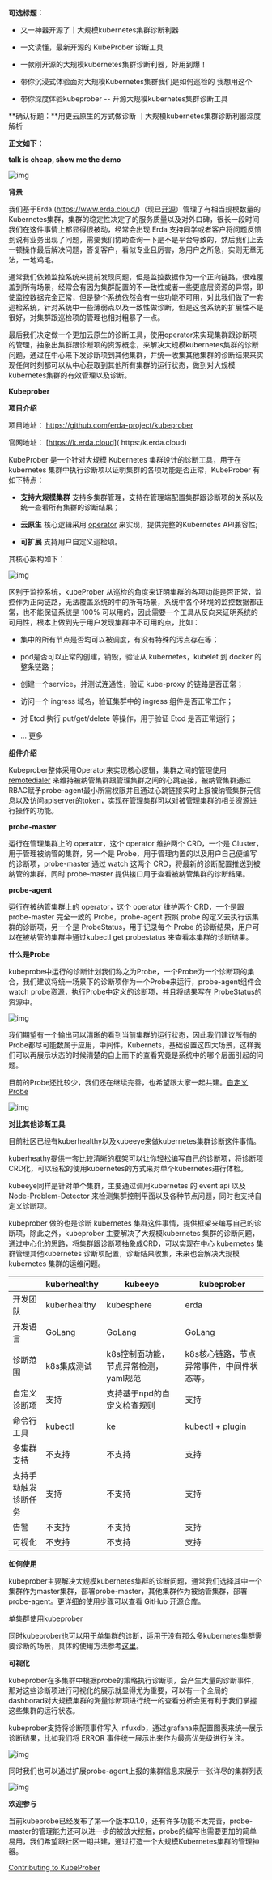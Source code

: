 **可选标题：**

- 又一神器开源了｜大规模kubernetes集群诊断利器
- 一文读懂，最新开源的 KubeProber 诊断工具

- 一款刚开源的大规模kubernetes集群诊断利器，好用到爆！
- 带你沉浸式体验面对大规模Kubernetes集群我们是如何巡检的     我想用这个

- 带你深度体验kubeprober -- 开源大规模kubernetes集群诊断工具

**确认标题：**用更云原生的方式做诊断 ｜大规模kubernetes集群诊断利器深度解析

**正文如下：**

**talk is cheap, show me the demo**

![img](https://7465-test-3c9b5e-books-1301492295.tcb.qcloud.la/images/clip_image001.gif)

**背景**

我们基于Erda (https://www.erda.cloud/)（现已[开源](https://github.com/erda-project/erda)）管理了有相当规模数量的Kubernetes集群，集群的稳定性决定了的服务质量以及对外口碑，很长一段时间我们在这件事情上都显得很被动，经常会出现 Erda 支持同学或者客户将问题反馈到说有业务出现了问题，需要我们协助查询一下是不是平台导致的，然后我们上去一顿操作最后解决问题，答复客户，看似专业且厉害，急用户之所急，实则无章无法，一地鸡毛。

通常我们依赖监控系统来提前发现问题，但是监控数据作为一个正向链路，很难覆盖到所有场景，经常会有因为集群配置的不一致性或者一些更底层资源的异常，即使监控数据完全正常，但是整个系统依然会有一些功能不可用，对此我们做了一套巡检系统，针对系统中一些薄弱点以及一致性做诊断，但是这套系统的扩展性不是很好，对集群跟巡检项的管理也相对粗暴了一点。

最后我们决定做一个更加云原生的诊断工具，使用operator来实现集群跟诊断项的管理，抽象出集群跟诊断项的资源概念，来解决大规模kubernetes集群的诊断问题，通过在中心来下发诊断项到其他集群，并统一收集其他集群的诊断结果来实现任何时刻都可以从中心获取到其他所有集群的运行状态，做到对大规模kubernetes集群的有效管理以及诊断。

**Kubeprober**

**项目介绍**

项目地址： https://github.com/erda-project/kubeprober

官网地址： [https://k.erda.cloud]( https:/k.erda.cloud)

KubeProber 是一个针对大规模 Kubernetes 集群设计的诊断工具，用于在 kubernetes 集群中执行诊断项以证明集群的各项功能是否正常，KubeProber 有如下特点：

- **支持大规模集群** 支持多集群管理，支持在管理端配置集群跟诊断项的关系以及统一查看所有集群的诊断结果；
- **云原生** 核心逻辑采用 [operator](https://kubernetes.io/docs/concepts/extend-kubernetes/operator/) 来实现，提供完整的Kubernetes API兼容性;

- **可扩展** 支持用户自定义巡检项。

其核心架构如下：

![img](https://7465-test-3c9b5e-books-1301492295.tcb.qcloud.la/images/compress_clip_image002.png)

区别于监控系统，kubeProber 从巡检的角度来证明集群的各项功能是否正常，监控作为正向链路，无法覆盖系统的中的所有场景，系统中各个环境的监控数据都正常，也不能保证系统是 100% 可以用的，因此需要一个工具从反向来证明系统的可用性，根本上做到先于用户发现集群中不可用的点，比如：

- 集中的所有节点是否均可以被调度，有没有特殊的污点存在等；
- pod是否可以正常的创建，销毁，验证从 kubernetes，kubelet 到 docker 的整条链路；

- 创建一个service，并测试连通性，验证 kube-proxy 的链路是否正常；

- 访问一个 ingress 域名，验证集群中的 ingress 组件是否正常工作；

- 对 Etcd 执行 put/get/delete 等操作，用于验证 Etcd 是否正常运行；

- ... 更多

**组件介绍**

Kubeprober整体采用Operator来实现核心逻辑，集群之间的管理使用 [remotedialer](https://github.com/rancher/remotedialer) 来维持被纳管集群跟管理集群之间的心跳链接，被纳管集群通过RBAC赋予probe-agent最小所需权限并且通过心跳链接实时上报被纳管集群元信息以及访问apiserver的token，实现在管理集群可以对被管理集群的相关资源进行操作的功能。

**probe-master**

运行在管理集群上的 operator，这个 operator 维护两个 CRD，一个是 Cluster，用于管理被纳管的集群，另一个是 Probe，用于管理内置的以及用户自己便编写的诊断项，probe-master 通过 watch 这两个 CRD，将最新的诊断配置推送到被纳管的集群，同时 probe-master 提供接口用于查看被纳管集群的诊断结果。

**probe-agent**

运行在被纳管集群上的 operator，这个 operator 维护两个 CRD，一个是跟 probe-master 完全一致的 Probe，probe-agent 按照 probe 的定义去执行该集群的诊断项，另一个是 ProbeStatus，用于记录每个 Probe 的诊断结果，用户可以在被纳管的集群中通过kubectl get probestatus 来查看本集群的诊断结果。

**什么是Probe**

kubeprobe中运行的诊断计划我们称之为Probe，一个Probe为一个诊断项的集合，我们建议将统一场景下的诊断项作为一个Probe来运行，probe-agent组件会watch probe资源，执行Probe中定义的诊断项，并且将结果写在 ProbeStatus的资源中。

![img](https://7465-test-3c9b5e-books-1301492295.tcb.qcloud.la/images/compress_clip_image003.png)

我们期望有一个输出可以清晰的看到当前集群的运行状态，因此我们建议所有的Probe都尽可能数属于应用，中间件，Kubernets，基础设置这四大场景，这样我们可以再展示状态的时候清楚的自上而下的查看究竟是系统中的哪个层面引起的问题。

目前的Probe还比较少，我们还在继续完善，也希望跟大家一起共建。[自定义Probe](https://github.com/erda-project/kubeprober/blob/master/probers/README.md)

![img](https://7465-test-3c9b5e-books-1301492295.tcb.qcloud.la/images/compress_clip_image004.png)

**对比其他诊断工具**

目前社区已经有kuberhealthy以及kubeeye来做kubernetes集群诊断这件事情。

kuberheathy提供一套比较清晰的框架可以让你轻松编写自己的诊断项，将诊断项CRD化，可以轻松的使用kubernetes的方式来对单个kubernetes进行体检。

kubeeye同样是针对单个集群，主要通过调用kubernetes 的 event api 以及 Node-Problem-Detector 来检测集群控制平面以及各种节点问题，同时也支持自定义诊断项。

kubeprober 做的也是诊断 kubernetes 集群这件事情，提供框架来编写自己的诊断项，除此之外，kubeprober 主要解决了大规模kubernetes 集群的诊断问题，通过中心化的思路，将集群跟诊断项抽象成CRD，可以实现在中心 kubernetes 集群管理其他kubernetes 诊断项配置，诊断结果收集，未来也会解决大规模 kubernetes 集群的运维问题。

|                      | kuberhealthy | kubeeye                               | kubeprober                                |
| -------------------- | ------------ | ------------------------------------- | ----------------------------------------- |
| 开发团队             | kuberhealthy | kubesphere                            | erda                                      |
| 开发语言             | GoLang       | GoLang                                | GoLang                                    |
| 诊断范围             | k8s集成测试  | k8s控制面功能，节点异常检测，yaml规范 | k8s核心链路，节点异常事件，中间件状态等。 |
| 自定义诊断项         | 支持         | 支持基于npd的自定义检查规则           | 支持                                      |
| 命令行工具           | kubectl      | ke                                    | kubectl + plugin                          |
| 多集群支持           | 不支持       | 不支持                                | 支持                                      |
| 支持手动触发诊断任务 | 支持         | 不支持                                | 支持                                      |
| 告警                 | 不支持       | 不支持                                | 支持                                      |
| 可视化               | 不支持       | 不支持                                | 支持                                      |

**如何使用**

kubeprober主要解决大规模kubernetes集群的诊断问题，通常我们选择其中一个集群作为master集群，部署probe-master，其他集群作为被纳管集群，部署probe-agent。更详细的使用步骤可以查看 GitHub 开源仓库。



单集群使用kubeprober

同时kubeprober也可以用于单集群的诊断，适用于没有那么多kubernetes集群需要诊断的场景，具体的使用方法参考[这里](https://docs.erda.cloud/1.3/manual/eco-tools/kubeprober/best-practices/standalone_kubeprober.html)。

**可视化**

kubeprober在多集群中根据probe的策略执行诊断项，会产生大量的诊断事件，那对这些诊断项进行可视化的展示就显得尤为重要，可以有一个全局的dashborad对大规模集群的海量诊断项进行统一的查看分析会更有利于我们掌握这些集群的运行状态。

kubeprober支持将诊断项事件写入 infuxdb，通过grafana来配置图表来统一展示诊断结果，比如我们将 ERROR 事件统一展示出来作为最高优先级进行关注。

![img](https://7465-test-3c9b5e-books-1301492295.tcb.qcloud.la/images/compress_clip_image011.png)

同时我们也可以通过扩展probe-agent上报的集群信息来展示一张详尽的集群列表

![img](https://7465-test-3c9b5e-books-1301492295.tcb.qcloud.la/images/compress_clip_image012.png)



**欢迎参与**

当前kubeprobe已经发布了第一个版本0.1.0，还有许多功能不太完善，probe-master的管理能力还可以进一步的被放大挖掘，probe的编写也需要更加的简单易用，我们希望跟社区一期共建，通过打造一个大规模Kubernetes集群的管理神器。

[Contributing to KubeProber](https://github.com/erda-project/kubeprober/blob/master/CONTRIBUTING.md)
